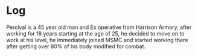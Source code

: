 # Log

Percival is a 45 year old man and Ex operative from Harrison Armory, after working for 18 years starting at the age of 25, he decided to move on to work at his level, he immediately joined MSMC and started working there after getting over 80% of his body modified for combat.
